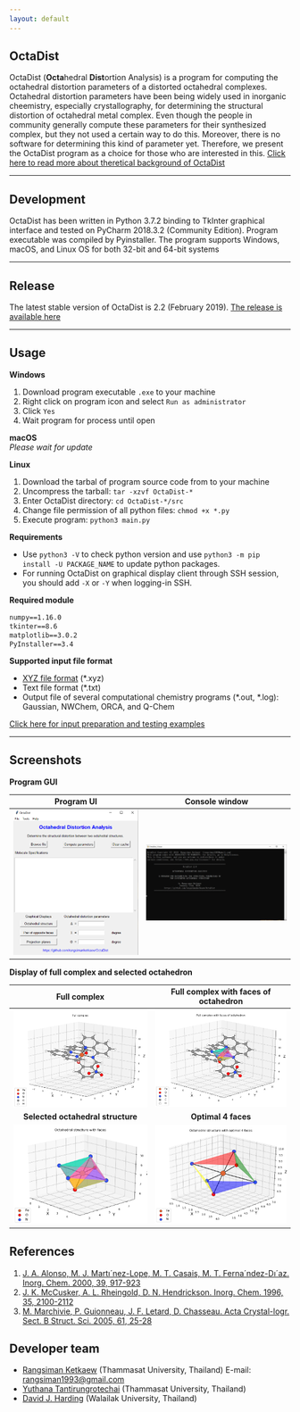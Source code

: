 ```yaml
---
layout: default
---
```


## OctaDist

OctaDist (**Octa**hedral **Dist**ortion Analysis) is a program for computing the octahedral distortion parameters of a distorted octahedral complexes. Octahedral distortion parameters have been being widely used in inorganic cheemistry, especially crystallography, for determining the structural distortion of octahedral metal complex. Even though the people in community generally compute these parameters for their synthesized complex, but they not used a certain way to do this. Moreover, there is no software for determining this kind of parameter yet. Therefore, we present the OctaDist program as a choice for those who are interested in this. [Click here to read more about theretical background of OctaDist](./param.md)

***

## Development
OctaDist has been written in Python 3.7.2 binding to TkInter graphical interface and tested on PyCharm 2018.3.2 (Community Edition). Program executable was compiled by Pyinstaller. The program supports Windows, macOS, and Linux OS for both 32-bit and 64-bit systems

***

## Release
The latest stable version of OctaDist is 2.2 (February 2019). [The release is available here](https://github.com/OctaDist/OctaDist/releases/latest) 

***

## Usage
**Windows**
1. Download program executable `.exe` to your machine
2. Right click on program icon and select `Run as administrator`
3. Click `Yes`
4. Wait program for process until open

**macOS**
<br/>
_Please wait for update_

**Linux**
1. Download the tarbal of program source code from to your machine
2. Uncompress the tarball: `tar -xzvf OctaDist-*`
3. Enter OctaDist directory: `cd OctaDist-*/src`
4. Change file permission of all python files: `chmod +x *.py`
5. Execute program: `python3 main.py`

**Requirements**
* Use `python3 -V` to check python version and use `python3 -m pip install -U PACKAGE_NAME` to update python packages.
* For running OctaDist on graphical display client through SSH session, you should add `-X` or `-Y` when logging-in SSH.

**Required module**
```
numpy==1.16.0
tkinter==8.6
matplotlib==3.0.2
PyInstaller==3.4
```

**Supported input file format**
- [XYZ file format](https://en.wikipedia.org/wiki/XYZ_file_format) (*.xyz)
- Text file format (*.txt)
- Output file of several computational chemistry programs (*.out, *.log): Gaussian, NWChem, ORCA, and Q-Chem

[Click here for input preparation and testing examples](./testing.md)

***

## Screenshots
**Program GUI**

Program UI | Console window |
:-------------------------:|:-------------------------:
![](images/Capture_Program.png)   | ![](images/Capture_Window.png) 


**Display of full complex and selected octahedron**

|Full complex                      | Full complex with faces of octahedron  |
|:--------------------------------:|:--------------------------------------:|
|![](images/Figure_1.png)          | ![](images/Figure_2.png)               |
|**Selected octahedral structure** | **Optimal 4 faces**                    |
|![](images/Figure_3.png)          | ![](images/Figure_4.png)               |

## References
1. [J. A. Alonso, M. J. Martı´nez-Lope, M. T. Casais, M. T. Ferna´ndez-Dı´az. Inorg. Chem. 2000, 39, 917-923](https://pubs.acs.org/doi/abs/10.1021/ic990921e)
2. [J. K. McCusker, A. L. Rheingold, D. N. Hendrickson. Inorg. Chem. 1996, 35, 2100-2112](https://pubs.acs.org/doi/abs/10.1021/ic9507880)
3. [M. Marchivie, P. Guionneau, J. F. Letard, D. Chasseau. Acta Crystal-logr. Sect. B Struct. Sci. 2005, 61, 25-28](https://onlinelibrary.wiley.com/doi/full/10.1107/S0108768104029751)

## Developer team
- [Rangsiman Ketkaew](https://sites.google.com/site/rangsiman1993) (Thammasat University, Thailand) E-mail: rangsiman1993@gmail.com
- [Yuthana Tantirungrotechai](https://sites.google.com/site/compchem403/people/faculty/yuthana) (Thammasat University, Thailand)
- [David J. Harding](https://www.funtechwu.com/david-j-harding) (Walailak University, Thailand)
